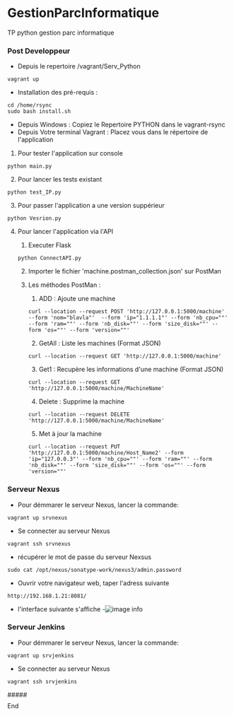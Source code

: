 # GestionParcInformatique
TP python gestion parc informatique
### Post Developpeur

- Depuis le repertoire /vagrant/Serv_Python
```
vagrant up
```
- Installation des pré-requis :
```
cd /home/rsync
sudo bash install.sh
```
- Depuis Windows : Copiez le Repertoire PYTHON dans le vagrant-rsync
- Depuis Votre terminal Vagrant : Placez vous dans le répertoire de l'application
1.  Pour tester l'application sur console 
```
python main.py
```
2.  Pour lancer les tests existant
```
python test_IP.py
```
3. Pour passer l'application a une version suppérieur 
```
python Vesrion.py
```
4. Pour lancer l'application via l'API

    1. Executer Flask  
    ```
    python ConnectAPI.py
    ```
    2.  Importer le  fichier 'machine.postman_collection.json' sur PostMan
    3. Les méthodes PostMan :
        1. ADD : Ajoute une machine 
        ```
        curl --location --request POST 'http://127.0.0.1:5000/machine' --form 'nom="blavla"'  --form 'ip="1.1.1.1"' --form 'nb_cpu=""' --form 'ram=""' --form 'nb_disk=""' --form 'size_disk=""' --form 'os=""' --form 'version=""'
        ```
        2. GetAll : Liste les machines (Format JSON)

        ```
        curl --location --request GET 'http://127.0.0.1:5000/machine'
        ``` 
        3. Get1 : Recupère les informations d'une machine (Format JSON)

        ```
        curl --location --request GET 'http://127.0.0.1:5000/machine/MachineName'
        ```
        4. Delete : Supprime la machine
        ```
        curl --location --request DELETE 'http://127.0.0.1:5000/machine/MachineName'
        ```
        5. Met à jour la machine
        ```
        curl --location --request PUT 'http://127.0.0.1:5000/machine/Host_Name2' --form 'ip="127.0.0.3"' --form 'nb_cpu=""' --form 'ram=""' --form 'nb_disk=""' --form 'size_disk=""' --form 'os=""' --form 'version=""'
        ```

### Serveur Nexus
- Pour démmarer le serveur Nexus, lancer la commande:
```
vagrant up srvnexus
```
-  Se connecter au serveur Nexus 
```
vagrant ssh srvnexus
```
- récupérer le mot de passe du serveur Nexsus 
```
sudo cat /opt/nexus/sonatype-work/nexus3/admin.password
```
- Ouvrir votre navigateur web, taper l'adress suivante 
```
http://192.168.1.21:8081/
```
- l'interface suivante s'affiche 
-![image info](./pictures/Nexus1.png)






### Serveur Jenkins
- Pour démmarer le serveur Nexus, lancer la commande:
```
vagrant up srvjenkins
```
-  Se connecter au serveur Nexus 
 ```
vagrant ssh srvjenkins
```
#####$$$$End
